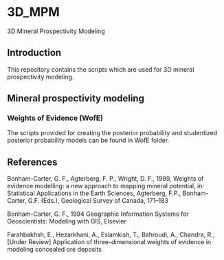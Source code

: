 # 3D_MPM
3D Mineral Prospectivity Modeling

## Introduction
This repository contains the scripts which are used for 3D mineral prospectivity modeling.

## Mineral prospectivity modeling
### Weights of Evidence (WofE)
The scripts provided for creating the posterior probability and studentized posterior probability models can be found in WofE folder.

## References
Bonham-Carter, G. F., Agterberg, F. P., Wright, D. F., 1989, Weights of evidence modelling: a new approach to mapping mineral potential, in: Statistical Applications in the Earth Sciences, Agterberg, F.P., Bonham-Carter, G.F. (Eds.), Geological Survey of Canada, 171–183

Bonham-Carter, G. F., 1994 Geographic Information Systems for Geoscientists: Modeling with GIS, Elsevier

Farahbakhsh, E., Hezarkhani, A., Eslamkish, T., Bahroudi, A., Chandra, R., [Under Review] Application of three-dimensional weights of evidence in modeling concealed ore deposits
